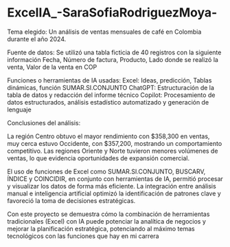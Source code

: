 # ExcelIA_-SaraSofiaRodriguezMoya-
Tema elegido: Un análisis de ventas mensuales de café en Colombia durante el año 2024.

Fuente de datos: Se utilizó una tabla ficticia de 40 registros con la siguiente información Fecha, Número de factura, Producto, Lado donde se realizó la venta, Valor de la venta en COP

Funciones o herramientas de IA usadas:
Excel: Ideas, predicción, Tablas dinámicas, función SUMAR.SI.CONJUNTO
ChatGPT: Estructuración de la tabla de datos y redacción del informe técnico
Copilot: Procesamiento de datos estructurados, análisis estadístico automatizado y generación de lenguaje

Conclusiones del análisis:

La región Centro obtuvo el mayor rendimiento con $358,300 en ventas, muy cerca estuvo Occidente, con $357,200, mostrando un comportamiento competitivo. Las regiones Oriente y Norte tuvieron menores volúmenes de ventas, lo que evidencia oportunidades de expansión comercial.

El uso de funciones de Excel como SUMAR.SI.CONJUNTO, BUSCARV, ÍNDICE y COINCIDIR, en conjunto con herramientas de IA, permitió procesar y visualizar los datos de forma más eficiente. La integración entre análisis manual e inteligencia artificial optimizó la identificación de patrones clave y favoreció la toma de decisiones estratégicas.

Con este proyecto se demuestra cómo la combinación de herramientas tradicionales (Excel) con IA puede potenciar la analítica de negocios y mejorar la planificación estratégica, potenciando al máximo temas tecnológicos con las funciones que hay en mi carrera
